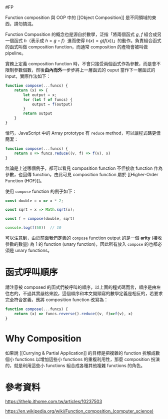 #FP

Function composition 與 OOP 中的 [[Object Composition]] 是不同領域的東西，請勿搞混。

Function Composition 的概念也是源自於數學，泛指「將兩個函式 $g$, $f$ 組合成另一個函式 $h$（表示成 $h=g \circ f$）進而使得 $h(x)=g(f(x))$」的動作。負責組合函式的函式叫做 composition function，而通常 composition 的產物會被叫做 pipeline。

實務上定義 composition function 時，不會只接受兩個函式作為參數，而是會不限制參數個數，然後**由內而外**一步步將上一層函式的 ouput 當作下一層函式的 input，實際作法如下：

```JavaScript
function compose(...funcs) {
	return (x) => {
		let output = x;
		for (let f of funcs) {
			output = f(output)
		}
		return output
	}
}
```

恰巧，JavaScript 中的 Array prototype 有 `reduce` method，可以讓程式碼更佳簡潔：

```JavaScript
function compose(...funcs) {
	return x => funcs.reduce((v, f) => f(v), x)
}
```

無論是上述哪個例子，都可以看見 composition function 不但接收 function 作為參數，也回傳 function，由此可見 composition function 屬於 [[Higher-Order Function (HOF)]]。

使用 `compose` function 的例子如下：

```JavaScript
const double = x => x * 2;

const sqrt = x => Math.sqrt(x);

const f = compose(double, sqrt)

console.log(f(50))  // 10
```

可以注意到，由於前面我們定義的 `compose` function output 的是一個 **arity** (接收參數的數量) 為 1 的 function (unary function)，因此所有放入 `compose` 的也都必須是 unary functions。

# 函式呼叫順序

請注意被 composed 的函式們被呼叫的順序，以上面的程式碼而言，順序是由左往右的，不過其實嚴格來說，這個順序和本文開頭寫的數學定義是相反的，若要求完全符合定義，應將 composition function 改寫為：

```JavaScript
function compose(...funcs) {
	return (x) => funcs.reverse().reduce((v, f)=>f(v), x)
}
```

# Why Composition

如果說 [[Currying & Partial Application]] 的目標是把複雜的 function 拆解成數個小 functions 以增加這些小 functions 的重複利用性，那麼 composition 扮演的，就是利用這些小 functions 組合成各種其他複雜 functions 的角色。

# 參考資料

<https://ithelp.ithome.com.tw/articles/10237503>

<https://en.wikipedia.org/wiki/Function_composition_(computer_science)>
